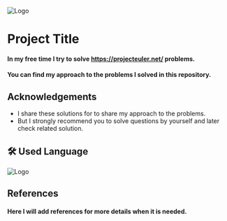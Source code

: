 
![Logo](https://projecteuler.net/images/clipart/euler_portrait.png)


# Project Title

#### In my free time I try to solve https://projecteuler.net/ problems. 
#### You can find my approach to the problems I solved in this repository. 
## Acknowledgements

* I share these solutions for to share my approach to the problems. 
* But I strongly recommend you to solve questions by yourself and later check related solution.
## 🛠 Used Language
![Logo](https://www.python.org/static/img/python-logo.png)

## References

#### Here I will add references for more details when it is needed.
